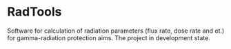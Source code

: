 # RadTools
Software for calculation of radiation parameters (flux rate, dose rate and et.) for gamma-radiation protection aims. The project in development state.

